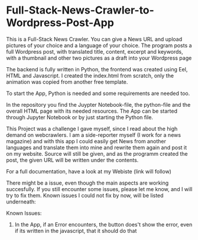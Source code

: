 # Full-Stack-News-Crawler-to-Wordpress-Post-App
This is a Full-Stack News Crawler. You can give a News URL and upload pictures of your choice and a language of your choice. The program posts a full Wordpress post, with translated title, content, excerpt and keywords, with a thumbnail and other two pictures as a draft into your Wordpress page

The backend is fully written in Python, the frontend was created using Eel, HTML and Javascript. I created the index.html from scratch, only the animation was copied from another free template.

To start the App, Python is needed and some requirements are needed too.

In the repository you find the Juypter Notebook-file, the python-file and the overall HTML page with its needed resources. The App can be started through Jupyter Notebook or by just starting the Python file.

This Project was a challenge I gave myself, since I read about the high demand on webcrawlers. I am a side-reporter myself (I work for a news magazine) and with this app I could easily get News from another languages and translate them into mine and rewrite them again and post it on my website. Source will still be given, and as the programm created the post, the given URL will be written under the contents.

For a full documentation, have a look at my Webiste (link will follow)

There might be a issue, even though the main aspects are working succesfully. If you still encounter some issues, please let me know, and I will try to fix them. Known issues I could not fix by now, will be listed underneath:

Known Issues:
1. In the App, if an Error encounters, the button does't show the error, even if its written in the javascript, that it should do that

